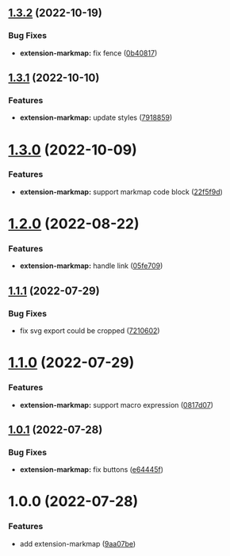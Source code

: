 ## [1.3.2](https://github.com/purocean/yank-note-extension/compare/extension-markmap-1.3.1...extension-markmap-1.3.2) (2022-10-19)


### Bug Fixes

* **extension-markmap:** fix fence ([0b40817](https://github.com/purocean/yank-note-extension/commit/0b40817ab3d7ee5614ca40875078d67a40e66d5a))



## [1.3.1](https://github.com/purocean/yank-note-extension/compare/extension-markmap-1.3.0...extension-markmap-1.3.1) (2022-10-10)


### Features

* **extension-markmap:** update styles ([7918859](https://github.com/purocean/yank-note-extension/commit/7918859dbe5557d8e063d8928e3b71836e17ab81))



# [1.3.0](https://github.com/purocean/yank-note-extension/compare/extension-markmap-1.2.0...extension-markmap-1.3.0) (2022-10-09)


### Features

* **extension-markmap:** support markmap code block ([22f5f9d](https://github.com/purocean/yank-note-extension/commit/22f5f9d786c5b322f63770123b747947fb914190))



# [1.2.0](https://github.com/purocean/yank-note-extension/compare/extension-markmap-1.1.1...extension-markmap-1.2.0) (2022-08-22)


### Features

* **extension-markmap:** handle link ([05fe709](https://github.com/purocean/yank-note-extension/commit/05fe7096b7de935756dad4f4f67bc20f5f83ba9a))



## [1.1.1](https://github.com/purocean/yank-note-extension/compare/extension-markmap-1.1.0...extension-markmap-1.1.1) (2022-07-29)


### Bug Fixes

* fix svg export could be cropped ([7210602](https://github.com/purocean/yank-note-extension/commit/7210602ad85aae9c26bd1598c4cd07fb9579ff6a))



# [1.1.0](https://github.com/purocean/yank-note-extension/compare/extension-markmap-1.0.1...extension-markmap-1.1.0) (2022-07-29)


### Features

* **extension-markmap:** support macro expression ([0817d07](https://github.com/purocean/yank-note-extension/commit/0817d076f45a653d97ddd03f080de61a3fb406e8))



## [1.0.1](https://github.com/purocean/yank-note-extension/compare/extension-markmap-1.0.0...extension-markmap-1.0.1) (2022-07-28)


### Bug Fixes

* **extension-markmap:** fix buttons ([e64445f](https://github.com/purocean/yank-note-extension/commit/e64445fce1607c56559d953d0b99919f4728b2a5))



# 1.0.0 (2022-07-28)


### Features

* add extension-markmap ([9aa07be](https://github.com/purocean/yank-note-extension/commit/9aa07be4e8e78a75f779fab99c8bca6d1e206a22))



